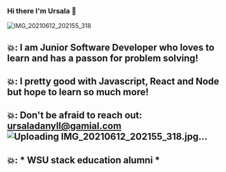 ### Hi there I'm Ursala 👋

![IMG_20210612_202155_318](https://user-images.githubusercontent.com/68096907/123707619-faf39380-d837-11eb-812c-2fa387e6a6ac.jpg)

  
## 💥: I am Junior Software Developer who loves to learn and has a passon for problem solving! 

## 💥: I pretty good with Javascript, React and Node but hope to learn so much more!

## 💥: Don't be afraid to reach out: ursaladanyll@gamial.com![Uploading IMG_20210612_202155_318.jpg…]()


## 💥: * WSU stack education alumni *



 

<!--
**danyll39/danyll39** is a ✨ _special_ ✨ repository because its `README.md` (this file) appears on your GitHub profile.

Here are some ideas to get you started:

- 🔭 I’m currently working on ...
- 🌱 I’m currently learning ...
- 👯 I’m looking to collaborate on ...
- 🤔 I’m looking for help with ...
- 💬 Ask me about ...
- 📫 How to reach me: ...
- 😄 Pronouns: ...
- ⚡ Fun fact: ...
-->

